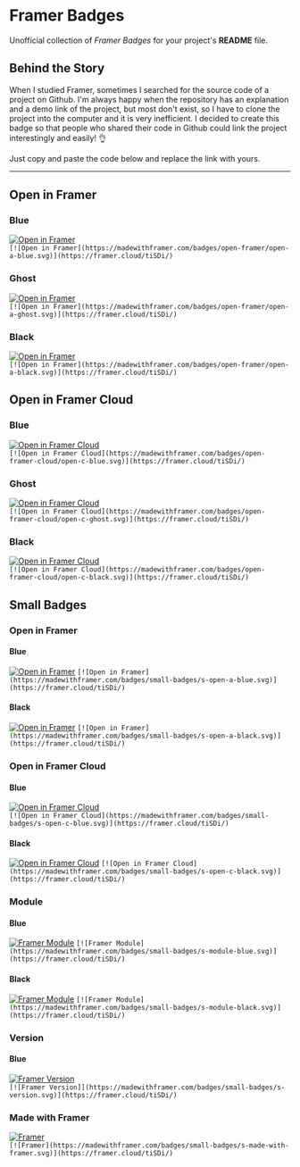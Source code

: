 # Framer Badges
Unofficial collection of *Framer Badges* for your project's **README** file.

## Behind the Story
When I studied Framer, sometimes I searched for the source code of a project on Github. I'm always happy when the repository has an explanation and a demo link of the project, but most don't exist, so I have to clone the project into the computer and it is very inefficient. I decided to create this badge so that people who shared their code in Github could link the project interestingly and easily! 👌

Just copy and paste the code below and replace the link with yours.

---

## Open in Framer

### Blue
[![Open in Framer](https://madewithframer.com/badges/open-framer/open-a-blue.svg)](https://framer.cloud/tiSDi/)  
`[![Open in Framer](https://madewithframer.com/badges/open-framer/open-a-blue.svg)](https://framer.cloud/tiSDi/)`

### Ghost
[![Open in Framer](https://madewithframer.com/badges/open-framer/open-a-ghost.svg)](https://framer.cloud/tiSDi/)  
`[![Open in Framer](https://madewithframer.com/badges/open-framer/open-a-ghost.svg)](https://framer.cloud/tiSDi/)`

### Black
[![Open in Framer](https://madewithframer.com/badges/open-framer/open-a-black.svg)](https://framer.cloud/tiSDi/)  
`[![Open in Framer](https://madewithframer.com/badges/open-framer/open-a-black.svg)](https://framer.cloud/tiSDi/)`  

## Open in Framer Cloud
### Blue
[![Open in Framer Cloud](https://madewithframer.com/badges/open-framer-cloud/open-c-blue.svg)](https://framer.cloud/tiSDi/)  
`[![Open in Framer Cloud](https://madewithframer.com/badges/open-framer-cloud/open-c-blue.svg)](https://framer.cloud/tiSDi/)`

### Ghost
[![Open in Framer Cloud](https://madewithframer.com/badges/open-framer-cloud/open-c-ghost.svg)](https://framer.cloud/tiSDi/)  
`[![Open in Framer Cloud](https://madewithframer.com/badges/open-framer-cloud/open-c-ghost.svg)](https://framer.cloud/tiSDi/)`

### Black
[![Open in Framer Cloud](https://madewithframer.com/badges/open-framer-cloud/open-c-black.svg)](https://framer.cloud/tiSDi/)  
`[![Open in Framer Cloud](https://madewithframer.com/badges/open-framer-cloud/open-c-black.svg)](https://framer.cloud/tiSDi/)`  

## Small Badges
### Open in Framer
#### Blue
[![Open in Framer](https://madewithframer.com/badges/small-badges/s-open-a-blue.svg)](https://framer.cloud/tiSDi/)
`[![Open in Framer](https://madewithframer.com/badges/small-badges/s-open-a-blue.svg)](https://framer.cloud/tiSDi/)`
#### Black
[![Open in Framer](https://madewithframer.com/badges/small-badges/s-open-a-black.svg)](https://framer.cloud/tiSDi/)
`[![Open in Framer](https://madewithframer.com/badges/small-badges/s-open-a-black.svg)](https://framer.cloud/tiSDi/)`

### Open in Framer Cloud
#### Blue
[![Open in Framer Cloud](https://madewithframer.com/badges/small-badges/s-open-c-blue.svg)](https://framer.cloud/tiSDi/)  
`[![Open in Framer Cloud](https://madewithframer.com/badges/small-badges/s-open-c-blue.svg)](https://framer.cloud/tiSDi/)`

#### Black
[![Open in Framer Cloud](https://madewithframer.com/badges/small-badges/s-open-c-black.svg)](https://framer.cloud/tiSDi/)
`[![Open in Framer Cloud](https://madewithframer.com/badges/small-badges/s-open-c-black.svg)](https://framer.cloud/tiSDi/)`

### Module
#### Blue
[![Framer Module](https://madewithframer.com/badges/small-badges/s-module-blue.svg)](https://framer.cloud/tiSDi/)
`[![Framer Module](https://madewithframer.com/badges/small-badges/s-module-blue.svg)](https://framer.cloud/tiSDi/)`

#### Black
[![Framer Module](https://madewithframer.com/badges/small-badges/s-module-black.svg)](https://framer.cloud/tiSDi/)
`[![Framer Module](https://madewithframer.com/badges/small-badges/s-module-black.svg)](https://framer.cloud/tiSDi/)`

### Version
#### Blue
[![Framer Version](https://madewithframer.com/badges/small-badges/s-version.svg)](https://framer.cloud/tiSDi/)  
`[![Framer Version]](https://madewithframer.com/badges/small-badges/s-version.svg)](https://framer.cloud/tiSDi/)`

### Made with Framer
[![Framer](https://madewithframer.com/badges/small-badges/s-made-with-framer.svg)](https://framer.cloud/tiSDi/)  
`[![Framer](https://madewithframer.com/badges/small-badges/s-made-with-framer.svg)](https://framer.cloud/tiSDi/)`
